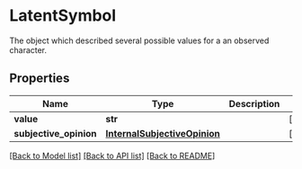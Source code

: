 # LatentSymbol

The object which described several possible values for a an observed character.
## Properties
Name | Type | Description | Notes
------------ | ------------- | ------------- | -------------
**value** | **str** |  | [optional] 
**subjective_opinion** | [**InternalSubjectiveOpinion**](InternalSubjectiveOpinion.md) |  | [optional] 

[[Back to Model list]](../README.md#documentation-for-models) [[Back to API list]](../README.md#documentation-for-api-endpoints) [[Back to README]](../README.md)


